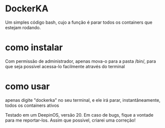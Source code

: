 # DockerKA
Um simples código bash, cujo a função é parar todos os containers que estejam rodando.

# como instalar
Com permissão de administrador, apenas mova-o para a pasta /bin/, para que seja possivel acessa-lo facilmente através do terminal

# como usar
apenas digite "dockerka" no seu terminal, e ele irá parar, instantâneamente, todos os containers ativos

Testado em um DeepinOS, versão 20.
Em caso de bugs, fique a vontade para me reportar-los. Assim que possivel, criarei uma correção!
